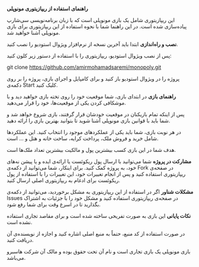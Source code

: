 **راهنمای استفاده از ریپازیتوری مونوپلی**

این ریپازیتوری شامل یک بازی مونوپلی است که با زبان برنامه‌نویسی سی‌شارپ پیاده‌سازی شده است. در این راهنما شما با نحوه استفاده از این ریپازیتوری برای بازی مونوپلی آشنا خواهید شد.

**نصب و راه‌اندازی**
ابتدا باید آخرین نسخه از نرم‌افزار ویژوال استودیو را نصب کنید.

پس از نصب ویژوال استودیو، ریپازیتوری را با استفاده از دستور زیر کلون کنید:

git clone https://github.com/amirmohamadsaremi/monopoly.git

پروژه را در ویژوال استودیو باز کنید و برای کامپایل و اجرای بازی، پروژه را بر روی دکمه‌ی Start کلیک کنید.

**راهنمای بازی**
در ابتدای بازی، شما موقعیت خود را روی تخته بازی خواهید دید و با موشکافی کردن یکی از موقعیت‌ها، خود را قرار می‌دهید.

پس از اینکه تمام بازیکنان در موقعیت خودشان قرار گرفتند، بازی شروع خواهد شد و شما باید با قوانین بازی مونوپلی آشنا شوید تا بتوانید بهترین بازی را ارائه دهید.

در هر نوبت بازی، شما باید یکی از عملکردهای موجود را انتخاب کنید. این عملکردها شامل خرید و فروش ملک، پرداخت کرایه، ساخت خانه و هتل و ... است.

هدف شما در این بازی کسب بیشترین پول و مالکیت بیشترین تعداد ملک‌ها است.

**مشارکت در پروژه**
شما می‌توانید با ارسال پول ریکوئست یا ارائه‌ی ایده و یا پیشن
نه‌های خود، به پروژه کمک کنید. برای اینکار، شما می‌توانید از دکمه‌ی Fork در صفحه‌ی ریپازیتوری استفاده کنید و پس از انجام تغییرات خود، این تغییرات را با استفاده از پول ریکوئست برای ادغام به ریپازیتوری اصلی ارسال کنید.

**مشکلات شناور**
اگر در استفاده از این ریپازیتوری به مشکل برخوردید، می‌توانید از دکمه‌ی Issues در صفحه‌ی ریپازیتوری استفاده کنید و مشکل خود را با جزئیات به اشتراک بگذارید تا در اسرع وقت برای شما رفع شود.

**نکات پایانی**
این بازی به صورت تفریحی ساخته شده است و برای مقاصد تجاری استفاده نشده است.

در صورت استفاده از کد منبع، حتماً به منبع اصلی اشاره کنید و اجازه از نویسنده‌ی آن دریافت کنید.

بازی مونوپلی یک بازی تجاری است و نام آن تحت حقوق بوده و مالک آن شرکت هاسبرو می‌باشد.
